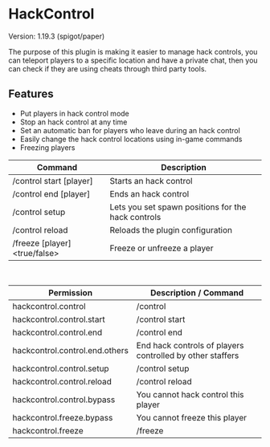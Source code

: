 # HackControl
Version: 1.19.3 (spigot/paper)

The purpose of this plugin is making it easier to manage hack controls,
you can teleport players to a specific location and have a private chat,
then you can check if they are using cheats through third party tools.

## Features
- Put players in hack control mode
- Stop an hack control at any time
- Set an automatic ban for players who leave during an hack control
- Easily change the hack control locations using in-game commands
- Freezing players

| Command    | Description |
| ------------- |-------------|
| /control start [player] | Starts an hack control |
| /control end [player] | Ends an hack control |
| /control setup | Lets you set spawn positions for the hack controls |
| /control reload | Reloads the plugin configuration |
| /freeze [player] <true/false> | Freeze or unfreeze a player |
<br>

| Permission    | Description / Command |
| ------------- |-------------|
| hackcontrol.control | /control |
| hackcontrol.control.start | /control start |
| hackcontrol.control.end | /control end |
| hackcontrol.control.end.others | End hack controls of players <br>controlled by other staffers |
| hackcontrol.control.setup | /control setup |
| hackcontrol.control.reload | /control reload |
| hackcontrol.control.bypass | You cannot hack control this player |
| hackcontrol.freeze.bypass | You cannot freeze this player |
| hackcontrol.freeze | /freeze |
